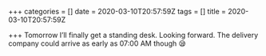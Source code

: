 +++
categories = []
date = 2020-03-10T20:57:59Z
tags = []
title = 2020-03-10T20:57:59Z

+++
Tomorrow I’ll finally get a standing desk. Looking forward. The delivery company could arrive as early as 07:00 AM though 😪